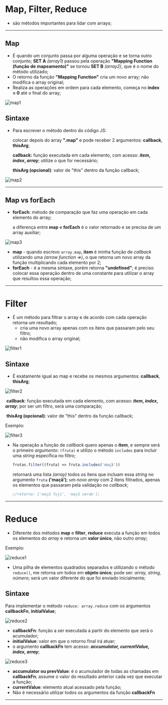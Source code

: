 # Map, Filter, Reduce

- são métodos importantes para lidar com arrays;

---



## Map

- É quando um conjunto passa por alguma operação e se torna outro conjunto; **SET A** *(array1)* passou pela operação **"Mapping Function (função de mapeamento)"** se tornou **SET B** *(array2)*, que é o nome do método utilizado; 
- O retorno da função **"Mapping Function"** cria um novo array; não modifica o array original;
- Realiza as operações em ordem para cada elemento, começa no **index = 0** até o final do array;

![map1](img/map1.jpg)

## Sintaxe

- Para escrever o método dentro do código JS: 

  colocar depois do array **".map"** e pode receber 2 argumentos: **callback**, **thisArg**;

  **callback:** função executada em cada elemento, com acesso: ***item*, *index*, *array***; utilize o que for necessário;

  **thisArg (opcional)**: valor de "this" dentro da função callback;

![map2](img/map2.jpg)

---



## Map vs forEach

- **forEach**: método de comparação que faz uma operação em cada elemento do array;

  a diferença entre **map** e **forEach** é o valor retornado e se precisa de um array auxiliar;

![map3](img/map3.jpg)

- **map** - quando escrevo `array.map`, **item** é minha função de *callback* utilizando uma *(arrow function =>)*, o que retorna um novo array da função multiplicando cada elemento por 2;
- **forEach** - é a mesma sintaxe, porém retorna **"undefined"**; é preciso colocar essa operação dentro de uma constante para utilizar o array que resultou essa operação;

---



# Filter

- É um método para filtrar o array e de acordo com cada operação retorna um resultado;
  - cria uma novo array apenas com os ítens que passaram pelo seu filtro;
  - não modifica o array original;

![filter1](img/filter1.jpg)

## Sintaxe

- É exatamente igual ao map e recebe os mesmos argumentos: **callback**, **thisArg**;

![filter2](img/filter2.jpg)

​	**callback**: função executada em cada elemento, com acesso: ***item*, *index*, *array***; por ser um filtro, será uma comparação;

​	**thisArg (opcional)**: valor de "this" dentro da função callback;

Exemplo:

![filter3](img/filter3.jpg)



- Na operação a função de *callback* quero apenas o **ítem**, e sempre será o primeiro *argumento*: `(fruta)` e utilizo o método `includes` para incluir uma *string* específica no filtro;

  ```javascript
  frutas.filter((fruta) => fruta.includes('maçã'))
  ```

  retornará uma lista *(array)* todos os ítens que incluam essa *string* no argumento `fruta` **('maçã')**; um *novo array* com 2 ítens filtrados, apenas os elementos que passaram pela validação no *callback*;

  ```javascript
  //retorno: ['maçã fuji', 'maçã verde'];
  ```

---



# Reduce

- Diferente dos métodos **map** e **filter**, **reduce** executa a função em todos os elementos do *array* e retorna um **valor único**, não outro *array*;

Exemplo:

![reduce1](img/reduce1.jpg)

- Uma pilha de elementos quadrados separados e utilizando o método `reduce()`, me retorna um todos em **objeto único**; pode ser: *array, string, número*; será um valor diferente do que foi enviado inicialmente;

## Sintaxe

Para implementar o método `reduce: array.reduce` com os argumentos **callbackFn**, **initialValue**;

![reduce2](img/reduce2.jpg)

- **callbackFn**: função a ser executada a partir do elemento que será o acumulador; 
- **initialValue**: valor em que o retorno final irá atuar;
- o argumento **callbackFn** tem acesso: ***accumulator, currentValue, index, array***;

![reduce3](img/reduce3.jpg)

- **accumulator ou prevValue**: é o acumulador de todas as chamadas em **callbackFn**; assume o valor do resultado anterior cada vez que executar a função;
- **currentValue**: elemento atual acessado pela função;
- Não é necessário utilizar todos os argumentos da função **callbackFn**

---





